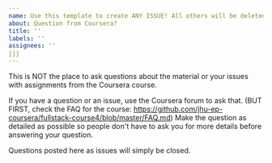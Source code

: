 ```yaml
---
name: Use this template to create ANY ISSUE! All others will be deleted!
about: Question from Coursera?
title: ''
labels: ''
assignees: ''
jjj
---
```


This is NOT the place to ask questions about the material or your issues with assignments from the Coursera course.

If you have a question or an issue, use the Coursera forum to ask that. (BUT FIRST, check the FAQ for the course: https://github.com/jhu-ep-coursera/fullstack-course4/blob/master/FAQ.md) Make the question as detailed as possible so people don't have to ask you for more details before answering your question.

Questions posted here as issues will simply be closed.
